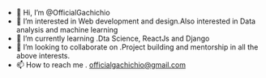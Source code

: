 - 👋 Hi, I’m @OfficialGachichio
- 👀 I’m interested in Web development and design.Also interested in Data analysis and machine learning
- 🌱 I’m currently learning .Dta Science, ReactJs and Django
- 💞️ I’m looking to collaborate on .Project building and mentorship in all the above interests.
- 📫 How to reach me . officialgachichio@gmail.com

<!---
OfficialGachichio/OfficialGachichio is a ✨ special ✨ repository because its `README.md` (this file) appears on your GitHub profile.
You can click the Preview link to take a look at your changes.
--->
